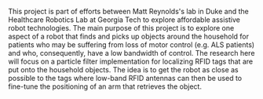 This project is part of efforts between Matt Reynolds's lab in Duke and the Healthcare Robotics Lab at Georgia Tech to explore affordable assistive robot technologies.  The main purpose of this project is to explore one aspect of a robot that finds and picks up objects around the household for patients who may be suffering from loss of motor control (e.g. ALS patients) and who, consequently, have a low bandwidth of control.  The research here will focus on a particle filter implementation for localizing RFID tags that are put onto the household objects.  The idea is to get the robot as close as possible to the tags where low-band RFID antennas can then be used to fine-tune the positioning of an arm that retrieves the object.